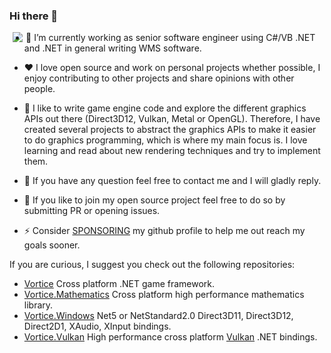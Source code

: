 ### Hi there 👋


<img align="left" hspace="5" src="https://github-readme-stats.vercel.app/api?username=amerkoleci&count_private=true&show_icons=true&theme=dark&include_all_commits=true&hide_rank=true">

- 🔭 I’m currently working as senior software engineer using C#/VB .NET and .NET in general writing WMS software.

- :heart: I love open source and work on personal projects whether possible, I enjoy contributing to other projects and share opinions with other people.
- :star2: I like to write game engine code and explore the different graphics APIs out there (Direct3D12, Vulkan, Metal or OpenGL). Therefore, I have created several projects to abstract the graphics APIs to make it easier to do graphics programming, which is where my main focus is. I love learning and read about new rendering techniques and try to implement them. 
- 💬 If you have any question feel free to contact me and I will gladly reply.
- 🤔 If you like to join my open source project feel free to do so by submitting PR or opening issues.
- ⚡ Consider [SPONSORING](https://github.com/sponsors/amerkoleci) my github profile to help me out reach my goals sooner.

If you are curious, I suggest you check out the following repositories:

- [Vortice](https://github.com/amerkoleci/vortice) Cross platform .NET game framework.
- [Vortice.Mathematics](https://github.com/amerkoleci/Vortice.Mathematics) Cross platform high performance mathematics library.
- [Vortice.Windows](https://github.com/amerkoleci/Vortice.Windows) Net5 or NetStandard2.0 Direct3D11, Direct3D12, Direct2D1, XAudio, XInput bindings.
- [Vortice.Vulkan](https://github.com/amerkoleci/Vortice.Vulkan) High performance cross platform [Vulkan](https://www.khronos.org/vulkan/) .NET bindings.
